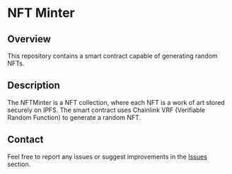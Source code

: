 # NFT Minter
## Overview
This repository contains a smart contract capable of generating random NFTs.

## Description
The NFTMinter is a NFT collection, where each NFT is a work of art stored securely on IPFS. The smart contract uses Chainlink VRF (Verifiable Random Function) to generate a random NFT.

## Contact
Feel free to report any issues or suggest improvements in the [Issues](https://github.com/andreregosd/nft-place-app/issues) section.
